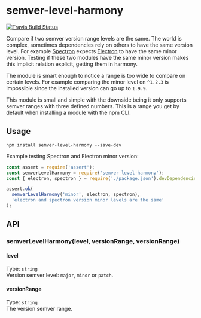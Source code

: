 # semver-level-harmony
[![Travis Build Status][travis-icon]][travis]

Compare if two semver version range levels are the same. The world is complex, sometimes dependencies rely on others to have the same version level. For example [Spectron](https://github.com/electron/spectron) expects [Electron](https://github.com/electron/electron) to have the same minor version. Testing if these two modules have the same minor version makes this implicit relation explicit, getting them in harmony.

The module is smart enough to notice a range is too wide to compare on certain levels. For example comparing the minor level on `^1.2.3` is impossible since the installed version can go up to `1.9.9`.

This module is small and simple with the downside being it only supports semver ranges with three defined numbers. This is a range you get by default when installing a module with the npm CLI.

## Usage
`npm install semver-level-harmony --save-dev`

Example testing Spectron and Electron minor version:
```js
const assert = require('assert');
const semverLevelHarmony = require('semver-level-harmony');
const { electron, spectron } = require('./package.json').devDependencies;

assert.ok(
  semverLevelHarmony('minor', electron, spectron),
  'electron and spectron version minor levels are the same'
);
```

## API
### semverLevelHarmony(level, versionRange, versionRange)

#### level
Type: `string`  
Version semver level: `major`, `minor` or `patch`.

#### versionRange
Type: `string`  
The version semver range.

[travis]: https://travis-ci.org/Siilwyn/semver-level-harmony
[travis-icon]: https://img.shields.io/travis/Siilwyn/semver-level-harmony/master.svg?style=flat-square
